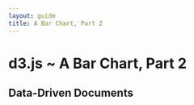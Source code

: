 ```yaml
---
layout: guide
title: A Bar Chart, Part 2
---
```


# d3.js ~ A Bar Chart, Part 2

## Data-Driven Documents

<style type="text/css">

.chart {
  margin-left: 42px;
  font: 10px sans-serif;
}

.chart rect {
  fill: steelblue;
  stroke: white;
}

.chart text.bar {
  fill: white;
}

</style>

<script type="text/javascript">

var n = 33,
    data = d3.range(n).map(next);

function next() {
  var i = next.time || 0,
      v = next.value || 50;
  return {
    time: next.time = i + 1,
    value: next.value = Math.max(10, Math.min(90, v + 10 * (Math.random() - .5)))
  };
}

</script>

<script type="text/javascript">

var w = 20,
    h = 80;

var x = d3.scale.linear()
    .domain([0, 1])
    .range([0, w]);

var y = d3.scale.linear()
    .domain([0, 100])
    .rangeRound([0, h]);

</script>

<script type="text/javascript">

var chart = d3.select(".content")
  .append("svg:svg")
    .attr("class", "chart")
    .attr("width", w * n - 1)
    .attr("height", h);

chart.selectAll("rect")
    .data(data)
  .enter("svg:rect")
    .attr("x", function(d, i) { return x(i) - .5; })
    .attr("y", function(d) { return h - y(d.value) - .5; })
    .attr("width", w)
    .attr("height", function(d) { return y(d.value); });

chart.append("svg:line")
    .attr("x1", 0)
    .attr("x2", w * n)
    .attr("y1", h - .5)
    .attr("y2", h - .5)
    .attr("stroke", "#000");

</script>

<script type="text/javascript">

var chart1 = d3.select(".content")
  .append("svg:svg")
    .attr("class", "chart")
    .attr("width", w * n - 1)
    .attr("height", h);

var g1 = chart1.append("svg:g");

chart1.append("svg:line")
    .attr("x1", 0)
    .attr("x2", w * n)
    .attr("y1", h - .5)
    .attr("y2", h - .5)
    .attr("stroke", "#000");

redraw1();

function redraw1() {

  var rect = g1.selectAll("rect")
      .data(data);

  rect.enter("svg:rect")
      .attr("x", function(d, i) { return x(i) - .5; })
      .attr("y", function(d) { return h - y(d.value) - .5; })
      .attr("width", w)
      .attr("height", function(d) { return y(d.value); });

  rect.transition()
      .duration(1000)
      .attr("y", function(d) { return h - y(d.value) - .5; })
      .attr("height", function(d) { return y(d.value); });

  rect.exit()
      .remove();

}

</script>

<script type="text/javascript">

var chart2 = d3.select(".content")
  .append("svg:svg")
    .attr("class", "chart")
    .attr("width", w * n - 1)
    .attr("height", h);

var g2 = chart2.append("svg:g");

chart2.append("svg:line")
    .attr("x1", 0)
    .attr("x2", w * n)
    .attr("y1", h - .5)
    .attr("y2", h - .5)
    .attr("stroke", "#000");

redraw2();

function redraw2() {

  var rect = g2.selectAll("rect")
      .data(data, {
        nodeKey: function(n) { return n.getAttribute("key"); },
        dataKey: function(d) { return d.time; }
      });

  rect.enter("svg:rect")
      .attr("key", function(d) { return d.time; })
      .attr("x", function(d, i) { return x(i + 1) - .5; })
      .attr("y", function(d) { return h - y(d.value) - .5; })
      .attr("width", w)
      .attr("height", function(d) { return y(d.value); })
    .transition()
      .duration(1000)
      .attr("x", function(d, i) { return x(i) - .5; });

  rect.transition()
      .duration(1000)
      .attr("x", function(d, i) { return x(i) - .5; })
      .attr("y", function(d) { return h - y(d.value) - .5; })
      .attr("height", function(d) { return y(d.value); });

  rect.exit().transition()
      .duration(1000)
      .attr("x", function(d, i) { return x(i - 1) - .5; })
      .remove();

}

</script>

<script type="text/javascript">

var chart3 = d3.select(".content")
  .append("svg:svg")
    .attr("class", "chart")
    .attr("width", w * n - 1)
    .attr("height", h);

var g3 = chart3.append("svg:g");

chart3.append("svg:line")
    .attr("x1", 0)
    .attr("x2", w * n)
    .attr("y1", h - .5)
    .attr("y2", h - .5)
    .attr("stroke", "#000");

redraw3();

function redraw3() {

  var rect = g3.selectAll("rect")
      .data(data, {
        nodeKey: function(n) { return n.getAttribute("key"); },
        dataKey: function(d) { return d.time; }
      });

  rect.enter("svg:rect")
      .attr("opacity", 1e-6)
      .attr("key", function(d) { return d.time; })
      .attr("x", function(d, i) { return x(i) - 5.5; })
      .attr("y", function(d) { return h - y(d.value) - 5.5; })
      .attr("width", w + 10)
      .attr("height", function(d) { return y(d.value) + 10; })
      .style("fill", "green")
    .transition()
      .duration(1000)
      .attr("opacity", 1)
      .attr("x", function(d, i) { return x(i) - .5; })
      .attr("y", function(d) { return h - y(d.value) - .5; })
      .attr("width", w)
      .attr("height", function(d) { return y(d.value); })
      .style("fill", "steelblue");

  rect.transition()
      .duration(1000)
      .attr("opacity", 1)
      .attr("x", function(d, i) { return x(i) - .5; })
      .attr("y", function(d) { return h - y(d.value) - .5; })
      .attr("width", w)
      .attr("height", function(d) { return y(d.value); })
      .style("fill", "steelblue");

  rect.exit().transition()
      .duration(1000)
      .attr("opacity", 1e-6)
      .attr("x", function(d, i) { return x(i) - 5.5; })
      .attr("y", function(d) { return h - y(d.value) - 5.5; })
      .attr("width", w + 10)
      .attr("height", function(d) { return y(d.value) + 10; })
      .style("fill", "brown")
      .remove();

}

</script>

<script type="text/javascript">

setInterval(function() {
  data.shift();
  data.push(next());
  redraw1();
  redraw2();
  redraw3();
}, 1500);

</script>
